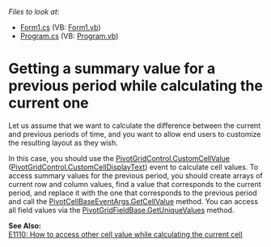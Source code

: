 <!-- default file list -->
*Files to look at*:

* [Form1.cs](./CS/WindowsApplication3/Form1.cs) (VB: [Form1.vb](./VB/WindowsApplication3/Form1.vb))
* [Program.cs](./CS/WindowsApplication3/Program.cs) (VB: [Program.vb](./VB/WindowsApplication3/Program.vb))
<!-- default file list end -->
# Getting a summary value for a previous period while calculating the current one


<p>Let us assume that we want to calculate the difference between the current and previous periods of time, and you want to allow end users to customize the resulting layout as they wish.</p>
<p>In this case, you should use the <a href="http://documentation.devexpress.com/#WindowsForms/DevExpressXtraPivotGridPivotGridControl_CustomCellValuetopic"><u>PivotGridControl.CustomCellValue</u></a> (<a href="http://documentation.devexpress.com/#WindowsForms/DevExpressXtraPivotGridPivotGridControl_CustomCellDisplayTexttopic"><u>PivotGridControl.CustomCellDisplayText</u></a>) event to calculate cell values. To access summary values for the previous period, you should create arrays of current row and column values, find a value that corresponds to the current period, and replace it with the one that corresponds to the previous period and call the <a href="https://documentation.devexpress.com/WPF/DevExpressXpfPivotGridPivotCellBaseEventArgs_GetCellValuetopic.aspx">PivotCellBaseEventArgs.GetCellValue</a> method. You can access all field values via the <a href="http://documentation.devexpress.com/#WindowsForms/DevExpressXtraPivotGridPivotGridFieldBase_GetUniqueValuestopic"><u>PivotGridFieldBase.GetUniqueValues</u></a> method.</p>
<p><strong>See Also:</strong><br><a href="https://www.devexpress.com/Support/Center/p/E1110">E1110: How to access other cell value while calculating the current cell</a></p>

<br/>


